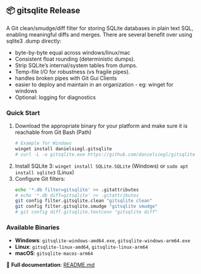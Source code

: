 ## 📦 gitsqlite Release
              
A Git clean/smudge/diff filter for storing SQLite databases in plain text SQL, enabling meaningful diffs and merges. There are several benefit over using sqlite3 .dump directly:
- byte-by-byte equal across windows/linux/mac
- Consistent float rounding (deterministic dumps).
- Strip SQLite’s internal/system tables from dumps.
- Temp-file I/O for robustness (vs fragile pipes).
- handles broken pipes with Git Gui Clients
- easier to deploy and maintain in an organization - eg: winget for windows
- Optional: logging for diagnostics

### Quick Start
1. Download the appropriate binary for your platform and make sure it is reachable from Git Bash (Path)
    ```bash
    # Example for Windows
    winget install danielsiegl.gitsqlite
    # curl -L -o gitsqlite.exe https://github.com/danielsiegl/gitsqlite/releases/latest/download/gitsqlite-windows-amd64.exe
    ```
2. Install SQLite 3: `winget install SQLite.SQLite` (Windows) or `sudo apt install sqlite3` (Linux)
3. Configure Git filters:
    ```bash
    echo '*.db filter=gitsqlite' >> .gitattributes
    # echo '*.db diff=gitsqlite' >> .gitattributes
    git config filter.gitsqlite.clean "gitsqlite clean"
    git config filter.gitsqlite.smudge "gitsqlite smudge"
    # git config diff.gitsqlite.textconv "gitsqlite diff"
    ```

### Available Binaries
- **Windows**: `gitsqlite-windows-amd64.exe`, `gitsqlite-windows-arm64.exe`
- **Linux**: `gitsqlite-linux-amd64`, `gitsqlite-linux-arm64`
- **macOS**: `gitsqlite-macos-arm64`

📖 **Full documentation**: [README.md](https://github.com/danielsiegl/gitsqlite/blob/main/README.md)       